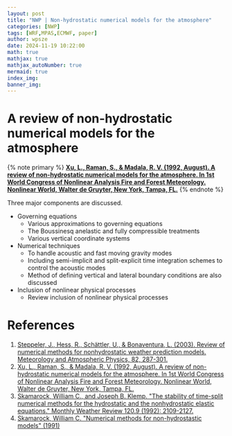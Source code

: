 ```yaml
---
layout: post
title: "NWP | Non-hydrostatic numerical models for the atmosphere"
categories: [NWP]
tags: [WRF,MPAS,ECMWF, paper]
author: wpsze
date: 2024-11-19 10:22:00
math: true
mathjax: true
mathjax_autoNumber: true
mermaid: true
index_img: 
banner_img: 
---
```


# A review of non-hydrostatic numerical models for the atmosphere

{% note primary %}
**[Xu, L., Raman, S., & Madala, R. V. (1992, August). A review of non-hydrostatic numerical models for the atmosphere. In 1st World Congress of Nonlinear Analysis Fire and Forest Meteorology. Nonlinear World, Walter de Gruyter, New York, Tampa, FL.](https://sraman.wordpress.ncsu.edu/files/2020/09/J98.pdf)**
{% endnote %}

Three major components are discussed.

- Governing equations
  - Various approximations to governing equations
  - The Boussinesq anelastic and fully compressible treatments
  - Various vertical coordinate systems
- Numerical techniques
  - To handle acoustic and fast moving gravity modes
  - Including semi-implicit and split-explicit time integration schemes to control the acoustic modes
  - Method of defining vertical and lateral boundary conditions are also discussed
- Inclusion of nonlinear physical processes
  - Review inclusion of nonlinear physical processes


# References

1. [Steppeler, J., Hess, R., Schättler, U., & Bonaventura, L. (2003). Review of numerical methods for nonhydrostatic weather prediction models. Meteorology and Atmospheric Physics, 82, 287-301.](https://citeseerx.ist.psu.edu/document?repid=rep1&type=pdf&doi=34f8ad634c6a397280184c216e9ac25997358dce)
2. [Xu, L., Raman, S., & Madala, R. V. (1992, August). A review of non-hydrostatic numerical models for the atmosphere. In 1st World Congress of Nonlinear Analysis Fire and Forest Meteorology. Nonlinear World, Walter de Gruyter, New York, Tampa, FL.](https://sraman.wordpress.ncsu.edu/files/2020/09/J98.pdf)
3. [Skamarock, William C., and Joseph B. Klemp. "The stability of time-split numerical methods for the hydrostatic and the nonhydrostatic elastic equations." Monthly Weather Review 120.9 (1992): 2109-2127.](https://journals.ametsoc.org/view/journals/mwre/120/9/1520-0493_1992_120_2109_tsotsn_2_0_co_2.pdf)
4. [Skamarock, William C. "Numerical methods for non-hydrostastic models" (1991)](https://www.ecmwf.int/sites/default/files/elibrary/1991/12300-numerical-methods-nonhydrostatic-models.pdf)